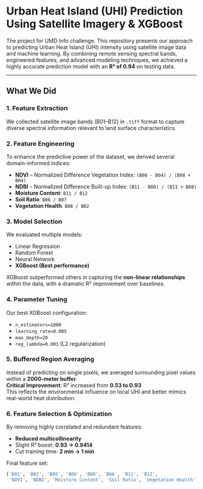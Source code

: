 # Urban Heat Island (UHI) Prediction Using Satellite Imagery & XGBoost
The project for UMD Info challenge.
This repository presents our approach to predicting Urban Heat Island (UHI) intensity using satellite image data and machine learning. By combining remote sensing spectral bands, engineered features, and advanced modeling techniques, we achieved a highly accurate prediction model with an **R² of 0.94** on testing data.

---

## What We Did

### 1. **Feature Extraction**
We collected satellite image bands (B01–B12) in `.tiff` format to capture diverse spectral information relevant to land surface characteristics.

### 2. **Feature Engineering**
To enhance the predictive power of the dataset, we derived several domain-informed indices:
- **NDVI** – Normalized Difference Vegetation Index: `(B08 - B04) / (B08 + B04)`
- **NDBI** – Normalized Difference Built-up Index: `(B11 - B08) / (B11 + B08)`
- **Moisture Content**: `B11 / B12`
- **Soil Ratio**: `B06 / B07`
- **Vegetation Health**: `B08 / B02`

### 3. **Model Selection**
We evaluated multiple models:
- Linear Regression
- Random Forest
- Neural Network
- **XGBoost (Best performance)**

XGBoost outperformed others in capturing the **non-linear relationships** within the data, with a dramatic R² improvement over baselines.

### 4. **Parameter Tuning**
Our best XGBoost configuration:
- `n_estimators=1000`
- `learning_rate=0.005`
- `max_depth=20`
- `reg_lambda=0.001` (L2 regularization)

### 5. **Buffered Region Averaging**
Instead of predicting on single pixels, we averaged surrounding pixel values within a **2000-meter buffer**.  
**Critical Improvement**: R² increased from **0.53 to 0.93**  
This reflects the environmental influence on local UHI and better mimics real-world heat distribution.

### 6. **Feature Selection & Optimization**
By removing highly correlated and redundant features:
- **Reduced multicollinearity**
- Slight R² boost: **0.93 → 0.9414**
- Cut training time: **2 min → 1 min**

Final feature set:
```python
['B01', 'B02', 'B05', 'B06', 'B08', 'B8A', 'B11', 'B12', 
 'NDVI', 'NDBI', 'Moisture Content', 'Soil Ratio', 'Vegetation Health']

